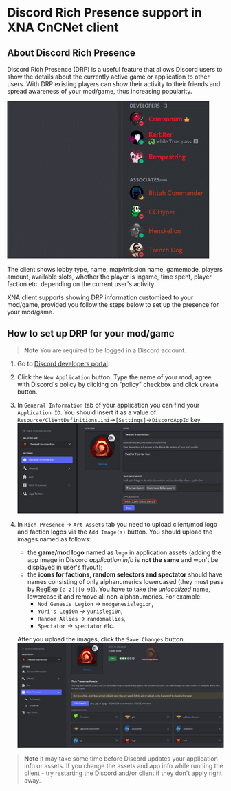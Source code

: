 # Discord Rich Presence support in XNA CnCNet client

About Discord Rich Presence
-----------------------------------
Discord Rich Presence (DRP) is a useful feature that allows Discord users to show the details about the currently active game or application to other users. With DRP existing players can show their activity to their friends and spread awareness of your mod/game, thus increasing popularity.

![DEMO](Images/drp-demo.gif)

The client shows lobby type, name, map/mission name, gamemode, players amount, available slots, whether the player is ingame, time spent, player faction etc. depending on the current user's activity.

XNA client supports showing DRP information customized to your mod/game, provided you follow the steps below to set up the presence for your mod/game.

How to set up DRP for your mod/game
-----------------------------------

> **Note**
> You are required to be logged in a Discord account.

1. Go to [Discord developers portal](https://discord.com/developers/applications).
2. Click the `New Application` button. Type the name of your mod, agree with Discord's policy by clicking on "policy" checkbox and click `Create` button.
3. In `General Information` tab of your application you can find your `Application ID`. You should insert it as a value of `Resource/ClientDefinitions.ini`->`[Settings]`->`DiscordAppId` key.
![ID](Images/drp-id.png)
4. In `Rich Presence` → `Art Assets` tab you need to upload client/mod logo and faction logos via the `Add Image(s)` button. You should upload the images named as follows:
   - the **game/mod logo** named as `logo` in application assets (adding the app image in Discord *application info* is **not the same** and won't be displayed in user's flyout);
   - the **icons for factions, random selectors and spectator** should have names consisting of only alphanumerics lowercased (they must pass by [RegExp](https://regexr.com) `[a-z]|[0-9]`). You have to take the *unlocalized* name, lowercase it and remove all non-alphanumerics. For example:
     - `Nod Genesis Legion` -> `nodgenesislegion`,
     - `Yuri's Legi0n` -> `yurislegi0n`,
     - `Random Allies` -> `randomallies`,
     - `Spectator` -> `spectator` etc.

   After you upload the images, click the `Save Changes` button.
![ASSETS](Images/drp-assets.png)

> **Note**
> It may take some time before Discord updates your application info or assets. If you change the assets and app info while running the client - try restarting the Discord and/or client if they don't apply right away.
